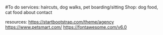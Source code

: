 #To do
services: haircuts, dog walks, pet boarding/sitting
Shop: dog food, cat food
about
contact

resources: https://startbootstrap.com/theme/agency
https://www.petsmart.com/
https://fontawesome.com/v6.0